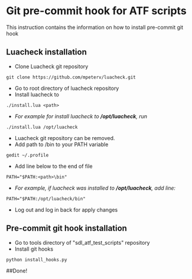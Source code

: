 # Git pre-commit hook for ATF scripts
This instruction contains the information on how to install pre-commit git hook

## Luacheck installation
* Clone Luacheck git repository 
```
git clone https://github.com/mpeterv/luacheck.git
```
* Go to root directory of luacheck repository
* Install luacheck to <path>
```
./install.lua <path> 
```
 * _For example for install luacheck to **/opt/luacheck**, run_ 
```
./install.lua /opt/luacheck
```
* Luacheck git repository can be removed.
* Add path to <path>/bin to your PATH variable
```
gedit ~/.profile
```
 * Add line below to the end of file 
```
PATH="$PATH:<path>\bin" 
```
 * _For example, if luacheck was installed to **/opt/luacheck**, add line:_ 
```
PATH="$PATH:/opt/luacheck/bin"
```
* Log out and log in back for apply changes

## Pre-commit git hook installation
* Go to tools directory of "sdl_atf_test_scripts" repository
* Install git hooks
```
python install_hooks.py 
```
##Done!
